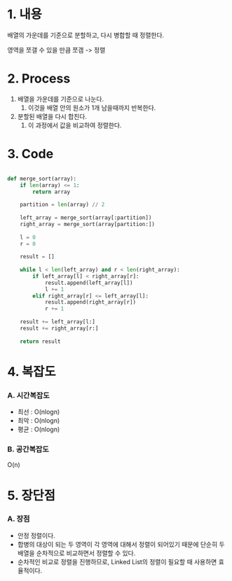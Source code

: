 # 1. 내용

배열의 가운데를 기준으로 분할하고, 다시 병합할 때 정렬한다.

영역을 쪼갤 수 있을 만큼 쪼갬 -> 정렬

# 2. Process

1. 배열을 가운데를 기준으로 나눈다.
	1. 이것을 배열 안의 원소가 1개 남을때까지 반복한다.
2. 분할된 배열을 다시 합친다.
	1. 이 과정에서 값을 비교하여 정렬한다.

# 3. Code

```python

def merge_sort(array):
	if len(array) <= 1:
		return array
	
	partition = len(array) // 2
	
	left_array = merge_sort(array[:partition])
	right_array = merge_sort(array[partition:])
	
	l = 0
	r = 0
	
	result = []
	
	while l < len(left_array) and r < len(right_array):
		if left_array[l] < right_array[r]:
			result.append(left_array[l])
			l += 1
		elif right_array[r] <= left_array[l]:
			result.append(right_array[r])
			r += 1
	
	result += left_array[l:]
	result += right_array[r:]
	
	return result

```

# 4. 복잡도

### A. 시간복잡도

- 최선 : O(nlogn)
- 최악 : O(nlogn)
- 평균 : O(nlogn)

### B. 공간복잡도

O(n)

# 5. 장단점

### A. 장점

- 안정 정렬이다.
- 합병의 대상이 되는 두 영역이 각 영역에 대해서 정렬이 되어있기 때문에 단순히 두 배열을 순차적으로 비교하면서 정렬할 수 있다.
- 순차적인 비교로 정렬을 진행하므로, Linked List의 정렬이 필요할 때 사용하면 효율적이다.
